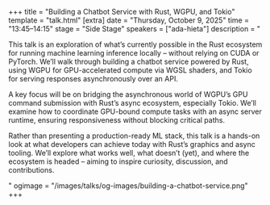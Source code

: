 +++
title = "Building a Chatbot Service with Rust, WGPU, and Tokio"
template = "talk.html"
[extra]
  date = "Thursday, October 9, 2025"
  time = "13:45–14:15"
  stage = "Side Stage"
  speakers = ["ada-hieta"]
  description = "<p>This talk is an exploration of what’s currently possible in the Rust ecosystem for running machine learning inference locally – without relying on CUDA or PyTorch. We’ll walk through building a chatbot service powered by Rust, using WGPU for GPU-accelerated compute via WGSL shaders, and Tokio for serving responses asynchronously over an API.</p><p>A key focus will be on bridging the asynchronous world of WGPU’s GPU command submission with Rust’s async ecosystem, especially Tokio. We’ll examine how to coordinate GPU-bound compute tasks with an async server runtime, ensuring responsiveness without blocking critical paths.</p><p>Rather than presenting a production-ready ML stack, this talk is a hands-on look at what developers can achieve today with Rust’s graphics and async tooling. We’ll explore what works well, what doesn’t (yet), and where the ecosystem is headed – aiming to inspire curiosity, discussion, and contributions.</p>"
  ogimage = "/images/talks/og-images/building-a-chatbot-service.png"
+++
